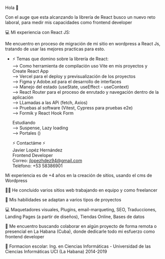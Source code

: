 Hola 👋

Con el auge que esta alcanzando la librería de React busco un nuevo reto laboral, para medir mis capacidades como frontend developer

💻 Mi experiencia con React JS:
 
Me encuentro en proceso de migración de mi sitio en wordpress a React Js, tratando de usar las mejores practicas para esto.

- ⚡ Temas que domino sobre la librería de React:<br/> 
--> Como herramienta de compilación uso Vite en mis proyectos y Create React App<br/>
--> Vercel para el deploy y previsualización de los proyectos<br/>
--> Figma y Adobe.xd para el desarrollo de interfaces  <br/>
--> Manejo del estado (useState, useEffect - useContext)<br/>
--> React Router para el proceso de enrutado y navegación dentro de la aplicación<br/>
--> LLamadas a las APi (fetch, Axios)<br/>
--> Pruebas al software (Vitest, Cypress para pruebas e2e)<br/>
--> Formik y React Hook Form

    Estudiando<br/>
--> Suspense, Lazy loading<br/>
--> Portales ()

  ⚡ Contactáme ⚡<br/>
Javier Lopéz Hernández<br/>
Frontend Developer<br/>
Correo: jlopezhdez94@gmail.com<br/>
Teléfono: +53 58386901

Mi experiencia es de +4 años en la creación de sitios, usando el cms de Wordpress

👨‍💻 He concluido varios sitios web trabajando en equipo y como freelancer<br/>

💯 Mis habilidades se adaptan a varios tipos de proyectos<br/>

💻 Maquetadores visuales, Plugins, email-marqueting, SEO, Traducciones, Landing Pages (a partir de diseños), Tiendas Online, Bases de datos<br/>

🤔 Me encuentro buscando colaborar en algún proyecto de forma remota o presencial en La Habana (Cuba), donde dedicarle todo mi esfuerzo como frontend developer

👯 Formacion escolar: Ing. en Ciencias Informáticas - Universidad de las Ciencias Informáticas UCI (La Habana) 2014-2019


